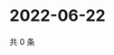 # 2022-06-22

共 0 条

<!-- BEGIN WEIBO -->
<!-- 最后更新时间 Wed Jun 22 2022 17:15:13 GMT+0800 (China Standard Time) -->

<!-- END WEIBO -->

